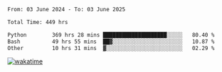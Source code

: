 <!--START_SECTION:waka-->

```txt
From: 03 June 2024 - To: 03 June 2025

Total Time: 449 hrs

Python        369 hrs 28 mins ████████████████████░░░░░   80.40 %
Bash          49 hrs 55 mins  ██▓░░░░░░░░░░░░░░░░░░░░░░   10.87 %
Other         10 hrs 31 mins  ▓░░░░░░░░░░░░░░░░░░░░░░░░   02.29 %
```

<!--END_SECTION:waka-->
[![wakatime](https://wakatime.com/badge/user/5f89a63a-5294-4958-ad30-2b3455e63f2a.svg)](https://wakatime.com/@5f89a63a-5294-4958-ad30-2b3455e63f2a)
